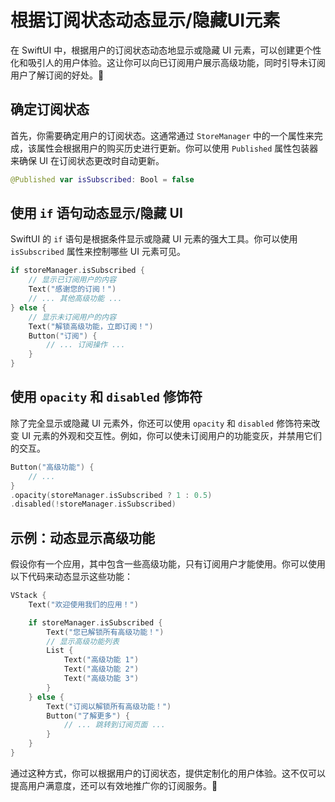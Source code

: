 ﻿# 根据订阅状态动态显示/隐藏UI元素

在 SwiftUI 中，根据用户的订阅状态动态地显示或隐藏 UI 元素，可以创建更个性化和吸引人的用户体验。这让你可以向已订阅用户展示高级功能，同时引导未订阅用户了解订阅的好处。🎉

## 确定订阅状态

首先，你需要确定用户的订阅状态。这通常通过 `StoreManager` 中的一个属性来完成，该属性会根据用户的购买历史进行更新。你可以使用 `Published` 属性包装器来确保 UI 在订阅状态更改时自动更新。

```swift
@Published var isSubscribed: Bool = false
```

## 使用 `if` 语句动态显示/隐藏 UI

SwiftUI 的 `if` 语句是根据条件显示或隐藏 UI 元素的强大工具。你可以使用 `isSubscribed` 属性来控制哪些 UI 元素可见。

```swift
if storeManager.isSubscribed {
    // 显示已订阅用户的内容
    Text("感谢您的订阅！")
    // ... 其他高级功能 ...
} else {
    // 显示未订阅用户的内容
    Text("解锁高级功能，立即订阅！")
    Button("订阅") {
        // ... 订阅操作 ...
    }
}
```

## 使用 `opacity` 和 `disabled` 修饰符

除了完全显示或隐藏 UI 元素外，你还可以使用 `opacity` 和 `disabled` 修饰符来改变 UI 元素的外观和交互性。例如，你可以使未订阅用户的功能变灰，并禁用它们的交互。

```swift
Button("高级功能") {
    // ...
}
.opacity(storeManager.isSubscribed ? 1 : 0.5)
.disabled(!storeManager.isSubscribed)
```

## 示例：动态显示高级功能

假设你有一个应用，其中包含一些高级功能，只有订阅用户才能使用。你可以使用以下代码来动态显示这些功能：

```swift
VStack {
    Text("欢迎使用我们的应用！")

    if storeManager.isSubscribed {
        Text("您已解锁所有高级功能！")
        // 显示高级功能列表
        List {
            Text("高级功能 1")
            Text("高级功能 2")
            Text("高级功能 3")
        }
    } else {
        Text("订阅以解锁所有高级功能！")
        Button("了解更多") {
            // ... 跳转到订阅页面 ...
        }
    }
}
```

通过这种方式，你可以根据用户的订阅状态，提供定制化的用户体验。这不仅可以提高用户满意度，还可以有效地推广你的订阅服务。🚀


